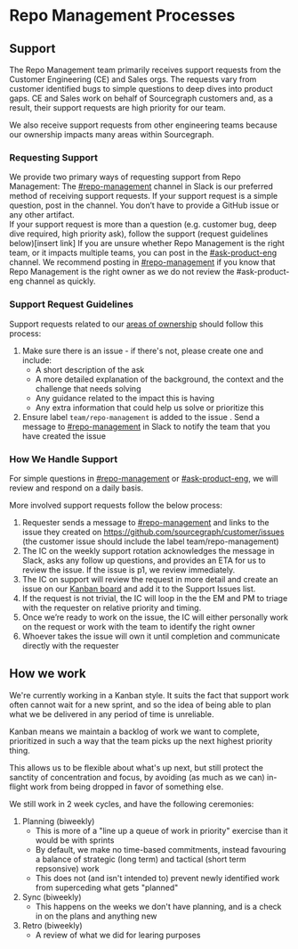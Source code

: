 # Repo Management Processes

## Support

The Repo Management team primarily receives support requests from the Customer Engineering (CE) and Sales orgs. The requests vary from customer identified bugs to simple questions to deep dives into product gaps. CE and Sales work on behalf of Sourcegraph customers and, as a result, their support requests are high priority for our team.

We also receive support requests from other engineering teams because our ownership impacts many areas within Sourcegraph.

### Requesting Support

We provide two primary ways of requesting support from Repo Management:
The [#repo-management](https://sourcegraph.slack.com/archives/C02EDAQAJQZ) channel in Slack is our preferred method of receiving support requests.
If your support request is a simple question, post in the channel. You don’t have to provide a GitHub issue or any other artifact.  
If your support request is more than a question (e.g. customer bug, deep dive required, high priority ask), follow the support (request guidelines below)[insert link]
If you are unsure whether Repo Management is the right team, or it impacts multiple teams, you can post in the [#ask-product-eng](https://sourcegraph.slack.com/archives/C022SPMNR0W) channel. We recommend posting in [#repo-management](https://sourcegraph.slack.com/archives/C02EDAQAJQZ) if you know that Repo Management is the right owner as we do not review the #ask-product-eng channel as quickly.

### Support Request Guidelines

Support requests related to our [areas of ownership](index.md#responsibilities) should follow this process:

1. Make sure there is an issue - if there's not, please create one and include:
   - A short description of the ask
   - A more detailed explanation of the background, the context and the challenge that needs solving
   - Any guidance related to the impact this is having
   - Any extra information that could help us solve or prioritize this
2. Ensure label `team/repo-management` is added to the issue
   . Send a message to [#repo-management](https://sourcegraph.slack.com/archives/C02EDAQAJQZ) in Slack to notify the team that you have created the issue

### How We Handle Support

For simple questions in [#repo-management](https://sourcegraph.slack.com/archives/C02EDAQAJQZ) or [#ask-product-eng](https://sourcegraph.slack.com/archives/C022SPMNR0W), we will review and respond on a daily basis.

More involved support requests follow the below process:

1. Requester sends a message to [#repo-management](https://sourcegraph.slack.com/archives/C02EDAQAJQZ) and links to the issue they created on https://github.com/sourcegraph/customer/issues (the customer issue should include the label team/repo-management)
2. The IC on the weekly support rotation acknowledges the message in Slack, asks any follow up questions, and provides an ETA for us to review the issue. If the issue is p1, we review immediately.
3. The IC on support will review the request in more detail and create an issue on our [Kanban board](https://github.com/orgs/sourcegraph/projects/209/views/1) and add it to the Support Issues list.
4. If the request is not trivial, the IC will loop in the the EM and PM to triage with the requester on relative priority and timing.
5. Once we’re ready to work on the issue, the IC will either personally work on the request or work with the team to identify the right owner
6. Whoever takes the issue will own it until completion and communicate directly with the requester

## How we work

We're currently working in a Kanban style. It suits the fact that support work often cannot wait for a new sprint, and so the idea of being able to plan what we be delivered in any period of time is unreliable.

Kanban means we maintain a backlog of work we want to complete, prioritized in such a way that the team picks up the next highest priority thing.

This allows us to be flexible about what's up next, but still protect the sanctity of concentration and focus, by avoiding (as much as we can) in-flight work from being dropped in favor of something else.

We still work in 2 week cycles, and have the following ceremonies:

1. Planning (biweekly)
   - This is more of a "line up a queue of work in priority" exercise than it would be with sprints
   - By default, we make no time-based commitments, instead favouring a balance of strategic (long term) and tactical (short term repsonsive) work
   - This does not (and isn't intended to) prevent newly identified work from superceding what gets "planned"
2. Sync (biweekly)
   - This happens on the weeks we don't have planning, and is a check in on the plans and anything new
3. Retro (biweekly)
   - A review of what we did for learing purposes
